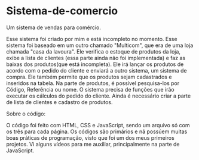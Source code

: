 # Sistema-de-comercio
Um sistema de vendas para comércio.

Esse sistema foi criado por mim e está incompleto no momento. Esse sistema foi baseado em um outro chamado "Multicom", que era de uma loja chamada "casa da lavoura". Ele verifica o estoque de produtos da loja, exibe a lista de clientes (essa parte ainda não foi implementada) e faz as baixas dos produtos(que está incompleta). Ele irá lançar os produtos de acordo com o pedido do cliente e enviará a outro sistema, um sistema de compra. Ele também permite que os produtos sejam cadastrados e inseridos na tabela. Na parte de produtos, é possível pesquisa-los por Código, Referência ou nome. O sistema precisa de funções que irão executar os cálculos do pedido do cliente. Ainda é necessário criar a parte de lista de clientes e cadastro de produtos.

Sobre o código:

O código foi feito com HTML, CSS e JavaScript, sendo um arquivo só com os três para cada página. Os códigos são primários e nã possúem muitas boas práticas de programação, visto que foi um dos meus primeiros projetos. Vi alguns vídeos para me auxiliar, principalmente na parte de JavaScript. 
